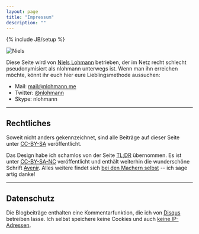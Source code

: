 ```yaml
---
layout: page
title: "Impressum"
description: ""
---
```

{% include JB/setup %}

![Niels](/assets/images/nlohmann6.jpg "Niels")

Diese Seite wird von [Niels Lohmann](http://nlohmann.me) betrieben, der im Netz recht schlecht pseudonymisiert als nlohmann unterwegs ist. Wenn man ihn erreichen möchte, könnt ihr euch hier eure Lieblingsmethode aussuchen:

- Mail: <mail@nlohmann.me>
- Twitter: [@nlohmann](http://twitter.com/nlohmann)
- Skype: nlohmann

****

## Rechtliches

Soweit nicht anders gekennzeichnet, sind alle Beiträge auf dieser Seite unter [CC-BY-SA](http://creativecommons.org/licenses/by-sa/3.0/de/) veröffentlicht.

Das Design habe ich schamlos von der Seite [TL;DR](http://toolong-didntread.com) übernommen. Es ist unter [CC-BY-SA-NC](http://creativecommons.org/licenses/by-nc-sa/2.0/de/) veröffentlicht und enthält weiterhin die wunderschöne Schrift [Avenir](http://www.fonts.com/font/linotype/avenir). Alles weitere findet sich [bei den Machern selbst](http://toolong-didntread.com/about) -- ich sage artig danke!

****

## Datenschutz

Die Blogbeiträge enthalten eine Kommentarfunktion, die ich von [Disqus](http://disqus.com) betreiben lasse.
Ich selbst speichere keine Cookies und auch [keine IP-Adressen](http://www.wir-speichern-nicht.de/index.php?option=com_content&task=view&id=14&Itemid=24).

